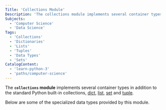 ```yaml
---
Title: 'Collections Module'
Description: 'The collections module implements several container types in addition to the standard Python built-in collections, dict, list, set, and tuple.'
Subjects:
  - 'Computer Science'
  - 'Data Science'
Tags:
  - 'Collections'
  - 'Dictionaries'
  - 'Lists'
  - 'Tuples'
  - 'Data Types'
  - 'Sets'
CatalogContent:
  - 'learn-python-3'
  - 'paths/computer-science'
---
```


The **`collections` module** implements several container types in addition to the standard Python built-in collections, [dict](https://www.codecademy.com/resources/docs/python/dictionaries), [list](https://www.codecademy.com/resources/docs/python/lists), [set](https://www.codecademy.com/resources/docs/python/sets) and [tuple](https://www.codecademy.com/resources/docs/python/tuples).

Below are some of the specialized data types provided by this module.
